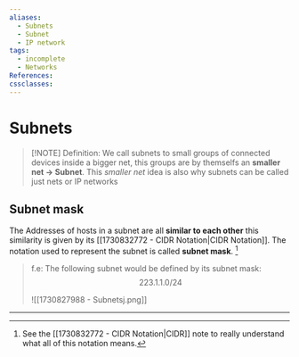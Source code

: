 ```yaml
---
aliases:
  - Subnets
  - Subnet
  - IP network
tags:
  - incomplete
  - Networks
References: 
cssclasses:
---
```

# Subnets

> [!NOTE] Definition: 
> We call subnets to small groups of connected devices inside a bigger net, this groups are by themselfs an **smaller net → Subnet**. 
> This *smaller net* idea is also why subnets can be called just nets or IP networks

## Subnet mask
The Addresses of hosts in a subnet are all **similar to each other** this similarity is given by its [[1730832772 - CIDR Notation|CIDR Notation]]. The notation used to represent the subnet is called **subnet mask**. [^1]

> f.e: The following subnet would be defined by its subnet mask:
> $$223.1.1.0/24$$
> 
>![[1730827988 - Subnetsj.png]]

***
[^1]: See the [[1730832772 - CIDR Notation|CIDR]] note to really understand what all of this notation means.